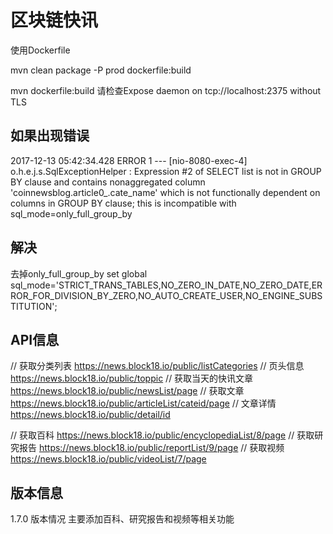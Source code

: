 # 区块链快讯

使用Dockerfile

mvn clean package -P prod dockerfile:build

mvn dockerfile:build
请检查Expose daemon on tcp://localhost:2375 without TLS

## 如果出现错误
2017-12-13 05:42:34.428 ERROR 1 --- [nio-8080-exec-4] o.h.e.j.s.SqlExceptionHelper             : Expression #2 of SELECT list is not in GROUP BY clause and contains nonaggregated column 'coinnewsblog.article0_.cate_name' which is not functionally dependent on columns in GROUP BY clause; this is incompatible with sql_mode=only_full_group_by

## 解决
去掉only_full_group_by
set global sql_mode='STRICT_TRANS_TABLES,NO_ZERO_IN_DATE,NO_ZERO_DATE,ERROR_FOR_DIVISION_BY_ZERO,NO_AUTO_CREATE_USER,NO_ENGINE_SUBSTITUTION';

## API信息

// 获取分类列表
https://news.block18.io/public/listCategories
// 页头信息
https://news.block18.io/public/toppic
// 获取当天的快讯文章
https://news.block18.io/public/newsList/page
// 获取文章
https://news.block18.io/public/articleList/cateid/page
// 文章详情
https://news.block18.io/public/detail/id

// 获取百科
https://news.block18.io/public/encyclopediaList/8/page
// 获取研究报告
https://news.block18.io/public/reportList/9/page
// 获取视频
https://news.block18.io/public/videoList/7/page

## 版本信息
1.7.0 版本情况
主要添加百科、研究报告和视频等相关功能